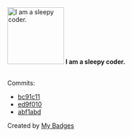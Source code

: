 <img src="https://my-badges.github.io/my-badges/sleepy-coder.png" alt="I am a sleepy coder." title="I am a sleepy coder." width="128">
<strong>I am a sleepy coder.</strong>
<br><br>

Commits:

- <a href="https://github.com/NCherfaoui/prepa-competences-site/commit/bc91c11807e8e3bcbf9880889bdf27db64432024">bc91c11</a>
- <a href="https://github.com/NCherfaoui/spring-boot-student-management/commit/ed9f0104e023961e6e9fba44b9752277c218a1cd">ed9f010</a>
- <a href="https://github.com/NCherfaoui/spring-boot-student-management/commit/abf1abdd4fed6e2af4048c4c80871a10e5c4f4c4">abf1abd</a>


Created by <a href="https://github.com/my-badges/my-badges">My Badges</a>